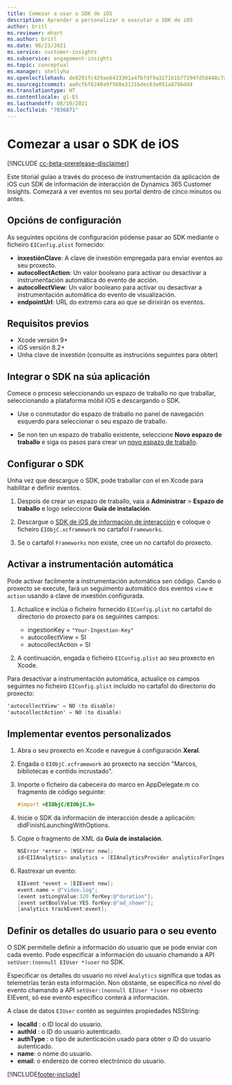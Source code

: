 ```yaml
---
title: Comezar a usar o SDK de iOS
description: Aprender a personalizar e executar o SDK de iOS
author: britl
ms.reviewer: mhart
ms.author: britl
ms.date: 06/23/2021
ms.service: customer-insights
ms.subservice: engagement-insights
ms.topic: conceptual
ms.manager: shellyha
ms.openlocfilehash: de8291fc429ae6433301a47bfdf9a3271b1b77294fd58448c7aa6bd0783edc97
ms.sourcegitcommit: aa0cfbf6240a9f560e3131bdec63e051a8786dd4
ms.translationtype: HT
ms.contentlocale: gl-ES
ms.lasthandoff: 08/10/2021
ms.locfileid: "7036871"
---
```

# <a name="get-started-with-the-ios-sdk"></a>Comezar a usar o SDK de iOS

[!INCLUDE [cc-beta-prerelease-disclaimer](includes/cc-beta-prerelease-disclaimer.md)]

Este titorial guíao a través do proceso de instrumentación da aplicación de iOS cun SDK de información de interacción de Dynamics 365 Customer Insights. Comezará a ver eventos no seu portal dentro de cinco minutos ou antes.

## <a name="configuration-options"></a>Opcións de configuración

As seguintes opcións de configuración pódense pasar ao SDK mediante o ficheiro `EIConfig.plist` fornecido:

- **inxestiónClave**: A clave de inxestión empregada para enviar eventos ao seu proxecto.
- **autocollectAction**: Un valor booleano para activar ou desactivar a instrumentación automática do evento de acción.
- **autocollectView**: Un valor booleano para activar ou desactivar a instrumentación automática do evento de visualización.
- **endpointUrl**: URL do extremo cara ao que se dirixirán os eventos.

## <a name="prerequisites"></a>Requisitos previos

- Xcode versión 9+
- iOS versión 8.2+
- Unha clave de inxestión (consulte as instrucións seguintes para obter)

## <a name="integrate-the-sdk-into-your-application"></a>Integrar o SDK na súa aplicación

Comece o proceso seleccionando un espazo de traballo no que traballar, seleccionando a plataforma móbil iOS e descargando o SDK.

- Use o conmutador do espazo de traballo no panel de navegación esquerdo para seleccionar o seu espazo de traballo.

- Se non ten un espazo de traballo existente, seleccione **Novo espazo de traballo** e siga os pasos para crear un [novo espazo de traballo](create-workspace.md).

## <a name="configure-the-sdk"></a>Configurar o SDK

Unha vez que descargue o SDK, pode traballar con el en Xcode para habilitar e definir eventos.

1. Despois de crear un espazo de traballo, vaia a **Administrar** > **Espazo de traballo** e logo seleccione **Guía de instalación**.

1. Descargue o [SDK de iOS de información de interacción](https://download.pi.dynamics.com/sdk/EI-SDKs/ei-ios-sdk.zip) e coloque o ficheiro `EIObjC.xcframework` no cartafol `Frameworks`.

1. Se o cartafol `Frameworks` non existe, cree un no cartafol do proxecto.

## <a name="enable-auto-instrumentation"></a>Activar a instrumentación automática
 
Pode activar facilmente a instrumentación automática sen código. Cando o proxecto se execute, fará un seguimento automático dos eventos `view` e `action` usando a clave de inxestión configurada. 

1. Actualice e inclúa o ficheiro fornecido `EIConfig.plist` no cartafol do directorio do proxecto para os seguintes campos:
    - ingestionKey = `"Your-Ingestion-Key"`
    - autocollectView = SI
    - autocollectAction = SI

2. A continuación, engada o ficheiro `EIConfig.plist` ao seu proxecto en Xcode. 



Para desactivar a instrumentación automática, actualice os campos seguintes no ficheiro `EIConfig.plist` incluído no cartafol do directorio do proxecto: 

```objectivec
'autocollectView' = NO (to disable)
'autocollectAction' = NO (to disable)
```


## <a name="implement-custom-events"></a>Implementar eventos personalizados

1. Abra o seu proxecto en Xcode e navegue á configuración **Xeral**. 
1. Engada o `EIObjC.xcframework` ao proxecto na sección "Marcos, bibliotecas e contido incrustado".

1. Importe o ficheiro da cabeceira do marco en AppDelegate.m co fragmento de código seguinte:

    ```objectivec
    #import <EIObjC/EIObjC.h>
    ```

1. Inicie o SDK da información de interacción desde a aplicación: didFinishLaunchingWithOptions.
1. Copie o fragmento de XML da **Guía de instalación**.

    ```objectivec
    NSError *error = [NSError new];
    id<EIIAnalytics> analytics = [EIAnalyticsProvider analyticsForIngestionKey:nil error:&error];
    ```

1. Rastrexar un evento:

    ```objectivec
    EIEvent *event = [EIEvent new];
    event.name = @"video.log";
    [event setLongValue:320 forKey:@"duration"];
    [event setBoolValue:YES forKey:@"ad_shown"];
    [analytics trackEvent:event];
    ```

## <a name="set-user-details-for-your-event"></a>Definir os detalles do usuario para o seu evento

O SDK permítelle definir a información do usuario que se pode enviar con cada evento. Pode especificar a información do usuario chamando a API `setUser:(nonnull EIUser *)user` no SDK.

Especificar os detalles do usuario no nivel `Analytics` significa que todas as telemetrías terán esta información. Non obstante, se especifica no nivel do evento chamando a API `setUser:(nonnull EIUser *)user` no obxecto EIEvent, só ese evento específico conterá a información.

A clase de datos `EIUser` contén as seguintes propiedades NSString:

- **localId** : o ID local do usuario.
- **authId** : o ID do usuario autenticado.
- **authType** : o tipo de autenticación usado para obter o ID do usuario autenticado.
- **name**: o nome do usuario.
- **email**: o enderezo de correo electrónico do usuario.


[!INCLUDE[footer-include](../includes/footer-banner.md)]
